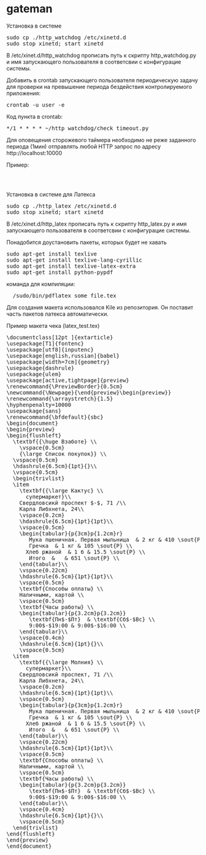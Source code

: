 gateman
=======

Установка в системе
<pre>
sudo cp ./http_watchdog /etc/xinetd.d
sudo stop xinetd; start xinetd
</pre>

В /etc/xinet.d/http_watchdog прописать путь к скрипту http_watchdog.py и имя запускающего 
пользователя в соответсвии с конфигурацие системы.
 
Добавить в crontab запускающего пользователя периодическую задачу для проверки на 
превышение периода бездействия контролируемого приложения:

<pre>
crontab -u user -e
</pre>

Код пункта в crontab:
<pre>
*/1 * * * * ~/http_watchdog/check_timeout.py
</pre>

Для оповещения сторожевого таймера необходимо не реже заданного 
периода (1мин) отправлять любой HTTP запрос по адресу http://localhost:10000

Пример:
<pre>
<script type='text/javascript' charset='utf-8'>
function test(){
    $.get('http://localhost:10000', function(data){});
}
setInterval(test, 5000);
</script>
</pre>

Установка в системе для Латекса
<pre>
sudo cp ./http_latex /etc/xinetd.d
sudo stop xinetd; start xinetd
</pre>

В /etc/xinet.d/http_latex прописать путь к скрипту http_latex.py и имя запускающего 
пользователя в соответсвии с конфигурацие системы.

Понадобится доустановить пакеты, которых будет не хавать
<pre>
sudo apt-get install texlive
sudo apt-get install texlive-lang-cyrillic
sudo apt-get install texlive-latex-extra
sudo apt-get install python-pypdf
</pre>

команда для компиляции:
<pre>
  /sudo/bin/pdflatex some_file.tex
</pre> 
Для создания макета использовался Kile из репозитория.  Он поставит часть пакетов латекса автоматически.

Пример макета чека (latex_test.tex)
<pre>
\documentclass[12pt ]{extarticle}
\usepackage[T1]{fontenc}
\usepackage[utf8]{inputenc}
\usepackage[english,russian]{babel}
\usepackage[width=7cm]{geometry}
\usepackage{dashrule}
\usepackage{ulem}
\usepackage[active,tightpage]{preview}
\renewcommand{\PreviewBorder}{0.5cm}
\newcommand{\Newpage}{\end{preview}\begin{preview}}
\renewcommand{\arraystretch}{1.5}
\hyphenpenalty=10000 
\usepackage{sans}
\renewcommand{\bfdefault}{sbc}
\begin{document}
\begin{preview}
\begin{flushleft}
  \textbf{{\huge Взаботе} \\ 
    \vspace{0.5cm}
    {\large Список покупок}} \\
  \vspace{0.5cm}
  \hdashrule{6.5cm}{1pt}{}\\
  \vspace{0.5cm}
  \begin{trivlist} 
  \item
    \textbf{{\large Кактус} \\
      супермаркет}\\
    Свердловсикй проспект $-$, 71 /\\
    Карла Либхнета, 24\\
    \vspace{0.2cm}
    \hdashrule{6.5cm}{1pt}{1pt}\\
    \vspace{0.5cm}
    \begin{tabular}{p{3cm}p{1.2cm}r}
       Мука пшеничная. Первая мыльница  & 2 кг & 410 \sout{Р} \\
       Гречка  & 1 кг & 105 \sout{Р} \\
      Хлеб ржаной  & 1 б & 15.5 \sout{Р} \\
       Итого  &   & 651 \sout{Р} \\
    \end{tabular}\\
    \vspace{0.22cm}
    \hdashrule{6.5cm}{1pt}{1pt}\\
    \vspace{0.5cm}
    \textbf{Cпособы оплаты} \\
    Наличными, картой \\
    \vspace{0.5cm}
    \textbf{Часы работы} \\
    \begin{tabular}{p{3.2cm}p{3.2cm}}
       \textbf{Пн$-$Пт}  & \textbf{Сб$-$Вс} \\
       9:00$-$19:00 & 9:00$-$16:00 \\
    \end{tabular}\\
    \vspace{0.4cm}
    \hdashrule{6.5cm}{1pt}{}\\
    \vspace{0.5cm}
  \item
    \textbf{{\large Молния} \\
      супермаркет}\\
    Свердловсикй проспект, 71 /\\
    Карла Либхнета, 24\\
    \vspace{0.2cm}
    \hdashrule{6.5cm}{1pt}{1pt}\\
    \vspace{0.5cm}
    \begin{tabular}{p{3cm}p{1.2cm}r}
       Мука пшеничная. Первая мыльница  & 2 кг & 410 \sout{Р} \\
       Гречка  & 1 кг & 105 \sout{Р} \\
      Хлеб ржаной  & 1 б & 15.5 \sout{Р} \\
       Итого  &   & 651 \sout{Р} \\
    \end{tabular}\\
    \vspace{0.22cm}
    \hdashrule{6.5cm}{1pt}{1pt}\\
    \vspace{0.5cm}
    \textbf{Cпособы оплаты} \\
    Наличными, картой \\
    \vspace{0.5cm}
    \textbf{Часы работы} \\
    \begin{tabular}{p{3.2cm}p{3.2cm}}
       \textbf{Пн$-$Пт}  & \textbf{Сб$-$Вс} \\
       9:00$-$19:00 & 9:00$-$16:00 \\
    \end{tabular}\\
    \vspace{0.4cm}
    \hdashrule{6.5cm}{1pt}{}\\
    \vspace{0.5cm}
  \end{trivlist}
\end{flushleft}
\end{preview}
\end{document}
</pre>